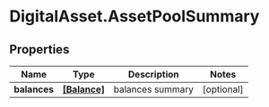 # DigitalAsset.AssetPoolSummary

## Properties

Name | Type | Description | Notes
------------ | ------------- | ------------- | -------------
**balances** | [**[Balance]**](Balance.md) | balances summary | [optional] 


